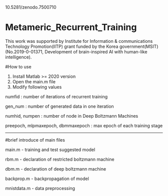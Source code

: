 10.5281/zenodo.7500710
# Metameric_Recurrent_Training

This work was supported by Institute for Information & communications Technology Promotion(IITP) grant funded by the Korea government(MSIT) (No.2019-0-01371, Development of brain-inspired AI with human-like intelligence).

#How to use

1. Install Matlab >= 2020 version
2. Open the main.m file
3. Modify following values

numfid : number of iterations of recurrent training

gen_num : number of generated data in one iteration

numhid, numpen : number of node in Deep Boltzmann Machines

preepoch, mlpmaxepoch, dbmmaxepoch : max epoch of each training stage
*****
#brief introduce of main files

main.m - training and test suggested model

rbm.m - declaration of restricted boltzmann machine

dbm.m - declaration of deep boltzmann machine

backprop.m - backpropagation of model

mnistdata.m - data preprocessing
